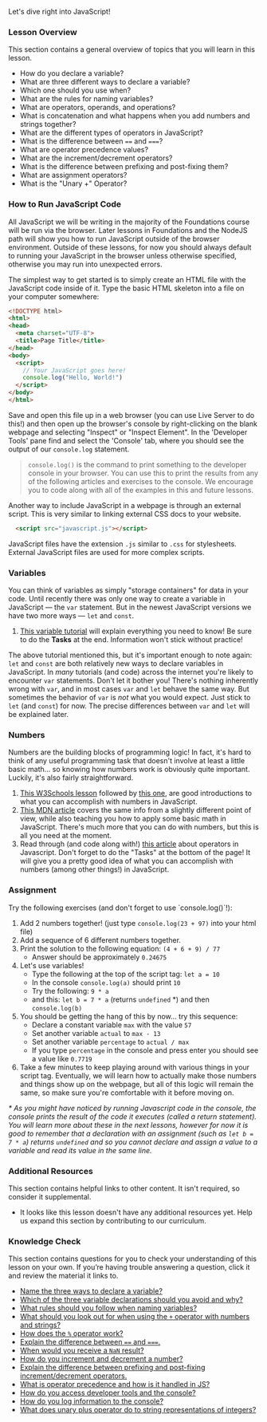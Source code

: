 Let's dive right into JavaScript!

### Lesson Overview

This section contains a general overview of topics that you will learn in this lesson.

*   How do you declare a variable?
*   What are three different ways to declare a variable?
*   Which one should you use when?
*   What are the rules for naming variables?
*   What are operators, operands, and operations?
*   What is concatenation and what happens when you add numbers and strings together?
*   What are the different types of operators in JavaScript?
*   What is the difference between `==` and `===`?
*   What are operator precedence values?
*   What are the increment/decrement operators?
*   What is the difference between prefixing and post-fixing them?
*   What are assignment operators?
*   What is the "Unary +" Operator?

### How to Run JavaScript Code

All JavaScript we will be writing in the majority of the Foundations course will be run via the browser. Later lessons in Foundations and the NodeJS path will show you how to run JavaScript outside of the browser environment. Outside of these lessons, for now you should always default to running your JavaScript in the browser unless otherwise specified, otherwise you may run into unexpected errors.

The simplest way to get started is to simply create an HTML file with the JavaScript code inside of it.  Type the basic HTML skeleton into a file on your computer somewhere:

~~~html
<!DOCTYPE html>
<html>
<head>
  <meta charset="UTF-8">
  <title>Page Title</title>
</head>
<body>
  <script>
    // Your JavaScript goes here!
    console.log("Hello, World!")
  </script>
</body>
</html>
~~~

Save and open this file up in a web browser (you can use Live Server to do this!) and then <span id="access-devTools-console">open up the browser's console by right-clicking on the blank webpage and selecting "Inspect" or "Inspect Element".  In the 'Developer Tools' pane find and select the 'Console' tab</span>, where you should see the output of our `console.log` statement.


> <span id="console-log">`console.log()` is the command to print something to the developer console in your browser. You can use this to print the results from any of the following articles and exercises to the console.</span> We encourage you to code along with all of the examples in this and future lessons.

Another way to include JavaScript in a webpage is through an external script. This is very similar to linking external CSS docs to your website. 

~~~html
  <script src="javascript.js"></script>
~~~

JavaScript files have the extension `.js` similar to `.css` for stylesheets. External JavaScript files are used for more complex scripts.

### Variables

You can think of variables as simply "storage containers" for data in your code. <span id="variable-declaration">Until recently there was only one way to create a variable in JavaScript &mdash; the `var` statement. But in the newest JavaScript versions we have two more ways &mdash; `let` and `const`.</span>

1.  [This variable tutorial](http://javascript.info/variables) will explain everything you need to know! Be sure to do the __Tasks__ at the end. Information won't stick without practice!

The above tutorial mentioned this, but it's important enough to note again: `let` and `const` are both relatively new ways to declare variables in JavaScript. <span id="avoid-var">In _many_ tutorials (and code) across the internet you're likely to encounter `var` statements. Don't let it bother you! There's nothing inherently wrong with `var`, and in most cases `var` and `let` behave the same way. But sometimes the behavior of `var` is _not_ what you would expect. Just stick to `let` (and `const`) for now.</span> The precise differences between `var` and `let` will be explained later.

### Numbers

Numbers are the building blocks of programming logic!  In fact, it's hard to think of any useful programming task that doesn't involve at least a little basic math... so knowing how numbers work is obviously quite important.  Luckily, it's also fairly straightforward.

1.  [This W3Schools lesson](https://www.w3schools.com/js/js_arithmetic.asp) followed by [this one](https://www.w3schools.com/js/js_numbers.asp), are good introductions to what you can accomplish with numbers in JavaScript.
2.  [This MDN article](https://developer.mozilla.org/en-US/docs/Learn/JavaScript/First_steps/Math) covers the same info from a slightly different point of view, while also teaching you how to apply some basic math in JavaScript. There's much more that you can do with numbers, but this is all you need at the moment.
3.  Read through \(and code along with!\) [this article](http://javascript.info/operators) about operators in Javascript.  Don't forget to do the "Tasks" at the bottom of the page!  It will give you a pretty good idea of what you can accomplish with numbers (among other things!) in JavaScript.

### Assignment

<div class="lesson-content__panel" markdown="1">
Try the following exercises (and don't forget to use `console.log()`!):

1.  Add 2 numbers together! (just type  `console.log(23 + 97)`   into your html file)
2.  Add a sequence of 6 different numbers together.
3.  Print the solution to the following equation: `(4 + 6 + 9) / 77`
    *   Answer should be approximately `0.24675`
4.  Let's use variables!
    *   Type the following at the top of the script tag: `let a = 10`
    *   In the console `console.log(a)` should print `10`
    *   Try the following: `9 * a`
    *   and this: `let b = 7 * a` (returns `undefined` \*) and then `console.log(b)`
5.  You should be getting the hang of this by now... try this sequence:
    *   Declare a constant variable `max` with the value `57`
    *   Set another variable `actual` to `max - 13`
    *   Set another variable `percentage` to `actual / max`
    *   If you type `percentage` in the console and press enter you should see a value like `0.7719`
6.  Take a few minutes to keep playing around with various things in your script tag.  Eventually, we will learn how to actually make those numbers and things show up on the webpage, but all of this logic will remain the same, so make sure you're comfortable with it before moving on.

_* As you might have noticed by running Javascript code in the console, the console prints the result of the code it executes (called a return statement). You will learn more about these in the next lessons, however for now it is good to remember that a declaration with an assignment (such as `let b = 7 * a`) returns `undefined` and so you cannot declare and assign a value to a variable and read its value in the same line._
</div>

### Additional Resources

This section contains helpful links to other content. It isn't required, so consider it supplemental.

*   It looks like this lesson doesn't have any additional resources yet. Help us expand this section by contributing to our curriculum.

### Knowledge Check

This section contains questions for you to check your understanding of this lesson on your own. If you’re having trouble answering a question, click it and review the material it links to.

*   <a class="knowledge-check-link" href="#variable-declaration">Name the three ways to declare a variable?</a>
*   <a class="knowledge-check-link" href="#avoid-var">Which of the three variable declarations should you avoid and why?</a>
*   <a class="knowledge-check-link" href="https://javascript.info/variables#variable-naming">What rules should you follow when naming variables?</a>
*   <a class="knowledge-check-link" href="https://javascript.info/operators#string-concatenation-with-binary">What should you look out for when using the `+` operator with numbers and strings?</a>
*   <a class="knowledge-check-link" href="https://javascript.info/operators#remainder">How does the `%` operator work?</a>
*   <a class="knowledge-check-link" href="https://www.w3schools.com/js/js_numbers.asp">Explain the difference between `==` and `===`.</a>
*   <a class="knowledge-check-link" href="https://www.w3schools.com/js/js_numbers.asp">When would you receive a `NaN` result?</a>
*   <a class="knowledge-check-link" href="https://javascript.info/operators#increment-decrement">How do you increment and decrement a number?</a>
*   <a class="knowledge-check-link" href="https://javascript.info/operators#increment-decrement">Explain the difference between prefixing and post-fixing increment/decrement operators.</a>
*   <a class="knowledge-check-link" href="https://javascript.info/operators#operator-precedence">What is operator precedence and how is it handled in JS?</a>
*   <a class="knowledge-check-link" href="#access-devTools-console">How do you access developer tools and the console?</a>
*   <a class="knowledge-check-link" href="#console-log">How do you log information to the console?</a>
*   <a class="knowledge-check-link" href="https://javascript.info/operators#numeric-conversion-unary">What does unary plus operator do to string representations of integers?</a>
